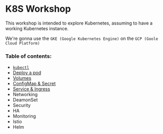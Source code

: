 # K8S Workshop

This workshop is intended to explore Kubernetes, assuming to have a working Kubernetes instance. 

We're gonna use the `GKE (Google Kubernetes Engine)` on the `GCP (Goole Cloud Platform)`

### Table of contents:
- [`kubectl`](topics/kubectl.md)
- [Deploy a pod](topics/pod-deployment/pod-deployment.md)
- [Volumes](topics/volumes/volumes.md)
- [ConfigMap & Secret](topics/config-secrets/config-secrets.md)
- [Service & Ingress](topics/service-ingress/service-ingress.md)
- Networking
- DeamonSet
- Security
- HA
- Monitoring
- Istio
- Helm
